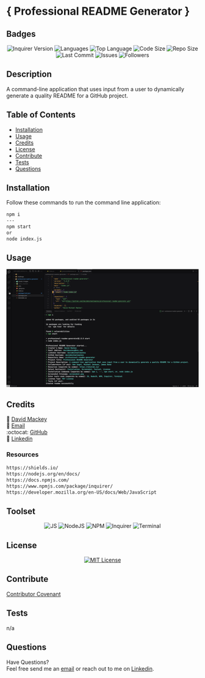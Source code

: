 
# { Professional README Generator }

## Badges

<p align="center">
<img src="https://img.shields.io/github/package-json/dependency-version/davidmichaelmackey/professional-readme-generator/inquirer?color=CC3534&style=for-the-badge&logo=npm" alt="Inquirer Version" />
<img src="https://img.shields.io/github/languages/count/davidmichaelmackey/professional-readme-generator?color=FF9AA2&style=for-the-badge" alt="Languages" />
<img src="https://img.shields.io/github/languages/top/davidmichaelmackey/professional-readme-generator?color=FFB7B2&style=for-the-badge" alt="Top Language" />
<img src="https://img.shields.io/github/languages/code-size/davidmichaelmackey/professional-readme-generator?color=FFDAC1&style=for-the-badge" alt="Code Size" />
<img src="https://img.shields.io/github/repo-size/davidmichaelmackey/professional-readme-generator?color=E2F0CB&style=for-the-badge" alt="Repo Size" />
<img src="https://img.shields.io/github/last-commit/davidmichaelmackey/professional-readme-generator?color=B5EAD7&style=for-the-badge" alt="Last Commit" />
<img src="https://img.shields.io/github/issues/davidmichaelmackey/professional-readme-generator?color=C7CEEA&style=for-the-badge" alt="Issues" />
<img src="https://img.shields.io/github/followers/davidmichaelmackey?style=for-the-badge" alt="Followers" />
</p>

## Description
A command-line application that uses input from a user to dynamically generate a quality README for a GitHub project.

## Table of Contents

- [Installation](#installation)
- [Usage](#usage)
- [Credits](#credits)
- [License](#license)
- [Contribute](#contribute)
- [Tests](#tests)
- [Questions](#questions)

## Installation
Follow these commands to run the command line application:  

    npm i
    ---
    npm start
    or
    node index.js

## Usage



  ![Usage](assets/images/screenshot.png)

    

## Credits

:bust_in_silhouette: [David Mackey](https://www.notion.so/davidmackey/David-Mackey-a59ce61a996840d6a933e3b135673467)<br>
:email: [Email](mailto:davidmackey@hey.com)<br>
:octocat: [GitHub](https://github.com/davidmichaelmackey/)<br>
:briefcase: [Linkedin](https://linkedin.com/in/davidmichaelmackey/)<br>



### Resources

    https://shields.io/
    https://nodejs.org/en/docs/
    https://docs.npmjs.com/
    https://www.npmjs.com/package/inquirer/
    https://developer.mozilla.org/en-US/docs/Web/JavaScript

## Toolset

<p align="center"><img src="https://img.shields.io/badge/-JS-grey?style=for-the-badge"  alt="JS" />
      <img src="https://img.shields.io/badge/-NodeJS-grey?style=for-the-badge"  alt="NodeJS" />
      <img src="https://img.shields.io/badge/-NPM-grey?style=for-the-badge"  alt="NPM" />
      <img src="https://img.shields.io/badge/-Inquirer-grey?style=for-the-badge"  alt="Inquirer" />
      <img src="https://img.shields.io/badge/-Terminal-grey?style=for-the-badge"  alt="Terminal" />
      
</p>

## License
<p align = "center">
  <a href="https://opensource.org/licenses/MIT"><img src="https://img.shields.io/badge/License-MIT-A31F34?style=for-the-badge" alt="MIT License"/></a>
</p>

## Contribute

[Contributor Covenant](https://www.contributor-covenant.org/)

## Tests

n/a

## Questions

Have Questions?
<br>
Feel free send me an [email](mailto:davidmackey@hey.com) or reach out to me on [Linkedin](https://linkedin.com/in/davidmichaelmackey/).

